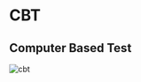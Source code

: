 <h1>CBT</h1>
<h2>    Computer Based Test</h2>

![cbt](https://github.com/olamide142/cbt/workflows/cbt/badge.svg)